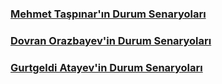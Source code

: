 
### [Mehmet Taşpınar'ın Durum Senaryoları](mehmet-senaryo.pdf)

### [Dovran Orazbayev'in Durum Senaryoları]()

### [Gurtgeldi Atayev'in Durum Senaryoları](Gurtgeldi-Atayev-Durum-Senaryo.pdf)
